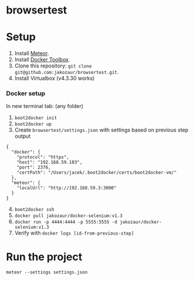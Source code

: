 browsertest
===========


Setup
=====

1. Install [Meteor](https://www.meteor.com/install).
2. Install [Docker Toolbox](https://www.docker.com/toolbox).
3. Clone this repository: `git clone git@github.com:jakozaur/browsertest.git`.
4. Install Virtualbox (v4.3.30 works)

### Docker setup
In new terminal tab: (any folder)

1. `boot2docker init`
2. `boot2docker up`
3. Create `browsertest/settings.json` with settings based on previous step output 
```
{
  "docker": {
    "protocol": "https",
    "host": "192.168.59.103",
    "port": 2376,
    "certPath": "/Users/jacek/.boot2docker/certs/boot2docker-vm/"
  },
  "meteor": {
    "localUrl": "http://192.168.59.3:3000"
  }
}

```
4. `boot2docker ssh`
5. `docker pull jakozaur/docker-selenium:v1.3`
6. `docker run -p 4444:4444 -p 5555:5555 -d jakozaur/docker-selenium:v1.3`
7. Verify with `docker logs [id-from-previous-step]`


Run the project
===============
`meteor --settings settings.json`
